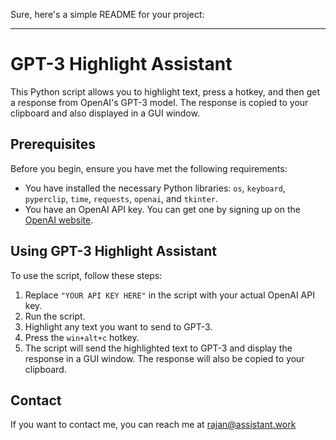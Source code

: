 Sure, here's a simple README for your project:

---

# GPT-3 Highlight Assistant

This Python script allows you to highlight text, press a hotkey, and then get a response from OpenAI's GPT-3 model. The response is copied to your clipboard and also displayed in a GUI window.

## Prerequisites

Before you begin, ensure you have met the following requirements:

* You have installed the necessary Python libraries: `os`, `keyboard`, `pyperclip`, `time`, `requests`, `openai`, and `tkinter`.
* You have an OpenAI API key. You can get one by signing up on the [OpenAI website](https://www.openai.com/).

## Using GPT-3 Highlight Assistant

To use the script, follow these steps:

1. Replace `"YOUR API KEY HERE"` in the script with your actual OpenAI API key.
2. Run the script.
3. Highlight any text you want to send to GPT-3.
4. Press the `win+alt+c` hotkey.
5. The script will send the highlighted text to GPT-3 and display the response in a GUI window. The response will also be copied to your clipboard.

## Contact

If you want to contact me, you can reach me at rajan@assistant.work
